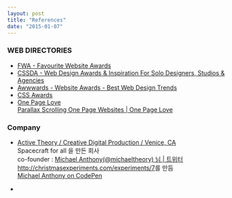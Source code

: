 ```yaml
---
layout: post
title: "References"
date: "2015-01-07"
---
```



### WEB DIRECTORIES
- [FWA - Favourite Website Awards](http://www.thefwa.com/)
- [CSSDA - Web Design Awards & Inspiration For Solo Designers, Studios & Agencies](http://www.cssdesignawards.com/)
- [Awwwards - Website Awards - Best Web Design Trends](http://www.awwwards.com/)
- [CSS Awards](http://www.cssawards.net/)
- [One Page Love](https://onepagelove.com/)  
[Parallax Scrolling One Page Websites | One Page Love](https://onepagelove.com/tag/parallax-scrolling)

### Company
- [Active Theory / Creative Digital Production / Venice, CA](http://activetheory.net/)  
Spacecraft for all 을 만든 회사  
co-founder : [Michael Anthony(@michaeltheory) 님 | 트위터](https://twitter.com/michaeltheory)
<http://christmasexperiments.com/experiments/7>를 만듬  
[Michael Anthony on CodePen](http://codepen.io/michaeltheory/)

-
